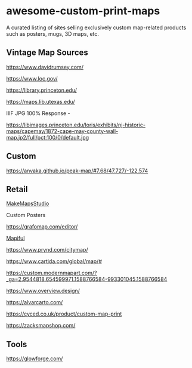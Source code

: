 # awesome-custom-print-maps
A curated listing of sites selling exclusively custom map-related products such as posters, mugs, 3D maps, etc.

## Vintage Map Sources

https://www.davidrumsey.com/

https://www.loc.gov/

https://library.princeton.edu/

https://maps.lib.utexas.edu/

IIIF JPG 100% Response - 

https://libimages.princeton.edu/loris/exhibits/nj-historic-maps/capemay/1872-cape-may-county-wall-map.jp2/full/pct:100/0/default.jpg


## Custom

https://anvaka.github.io/peak-map/#7.68/47.727/-122.574

## Retail

[MakeMapsStudio](https://www.etsy.com/uk/shop/MakeMapsStudio?ref=simple-shop-header-name&listing_id=570851801)

Custom Posters

https://grafomap.com/editor/

[Mapiful](https://www.mapiful.com/us/editor/location/)

https://www.prynd.com/citymap/

https://www.cartida.com/global/map/#

https://custom.modernmapart.com/?_ga=2.9544818.654599971.1588766584-993301045.1588766584

https://www.overview.design/

https://alvarcarto.com/

https://cyced.co.uk/product/custom-map-print

https://zacksmapshop.com/

## Tools 

https://glowforge.com/
